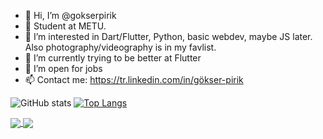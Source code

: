 - 👋 Hi, I’m @gokserpirik
- 🏫 Student at METU.
- 👀 I’m interested in Dart/Flutter, Python, basic webdev, maybe JS later. Also photography/videography is in my favlist.
- 🌱 I’m currently trying to be better at Flutter 
- 🎉 I’m open for jobs
- 📫 Contact me: https://tr.linkedin.com/in/gökser-pirik


![GitHub stats](https://github-readme-stats.vercel.app/api?username=gokserpirik&show_icons=true&theme=light)
[![Top Langs](https://github-readme-stats.vercel.app/api/top-langs/?username=gokserpirik&layout=compact&theme=light&hide=kotlin,swift,objective-c)](https://github.com/gokserpirik)

<a href="https://github.com/gokserpirik/starbucks-coffee-shop-neumorphic-app">
  <img align="center" src="https://github-readme-stats.vercel.app/api/pin/?username=gokserpirik&repo=starbucks-coffee-shop-neumorphic-app&theme=github_dark" />
<a href="https://github.com/gokserpirik/food_ordering_app_ui_flutter">
  <img align="center" src="https://github-readme-stats.vercel.app/api/pin/?username=gokserpirik&repo=food_ordering_app_ui_flutter&theme=react" />



<!---
gokserpirik/gokserpirik is a ✨ special ✨ repository because its `README.md` (this file) appears on your GitHub profile.
You can click the Preview link to take a look at your changes.
--->

  
